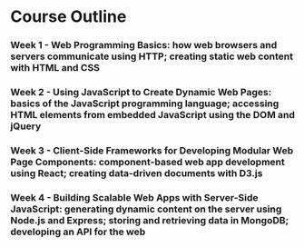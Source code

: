 # Course Outline

### Week 1 - Web Programming Basics: how web browsers and servers communicate using HTTP; creating static web content with HTML and CSS
### Week 2 - Using JavaScript to Create Dynamic Web Pages: basics of the JavaScript programming language; accessing HTML elements from embedded JavaScript using the DOM and jQuery
### Week 3 - Client-Side Frameworks for Developing Modular Web Page Components: component-based web app development using React; creating data-driven documents with D3.js
### Week 4 - Building Scalable Web Apps with Server-Side JavaScript: generating dynamic content on the server using Node.js and Express; storing and retrieving data in MongoDB; developing an API for the web
